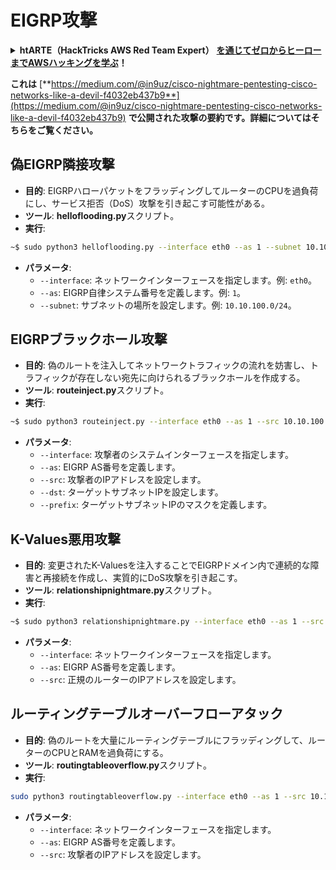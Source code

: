 # EIGRP攻撃

<details>

<summary><strong>htARTE（HackTricks AWS Red Team Expert）</strong> <a href="https://training.hacktricks.xyz/courses/arte"><strong>を通じてゼロからヒーローまでAWSハッキングを学ぶ</strong></a><strong>！</strong></summary>

HackTricksをサポートする他の方法：

- **HackTricksで企業を宣伝したい**または**HackTricksをPDFでダウンロードしたい場合**は、[**SUBSCRIPTION PLANS**](https://github.com/sponsors/carlospolop)をチェックしてください！
- [**公式PEASS＆HackTricksスワッグ**](https://peass.creator-spring.com)を入手する
- 独占的な[NFTs](https://opensea.io/collection/the-peass-family)コレクションである[**The PEASS Family**](https://opensea.io/collection/the-peass-family)を発見する
- 💬 [**Discordグループ**](https://discord.gg/hRep4RUj7f)に参加するか、[**telegramグループ**](https://t.me/peass)に参加するか、**Twitter** 🐦 [**@hacktricks_live**](https://twitter.com/hacktricks_live)で**フォロー**する
- **ハッキングトリックを共有するには**、[**HackTricks**](https://github.com/carlospolop/hacktricks)と[**HackTricks Cloud**](https://github.com/carlospolop/hacktricks-cloud)のGitHubリポジトリにPRを提出してください。

</details>

**これは** [**https://medium.com/@in9uz/cisco-nightmare-pentesting-cisco-networks-like-a-devil-f4032eb437b9**](https://medium.com/@in9uz/cisco-nightmare-pentesting-cisco-networks-like-a-devil-f4032eb437b9) **で公開された攻撃の要約です。詳細についてはそちらをご覧ください。**

## **偽EIGRP隣接攻撃**

- **目的**: EIGRPハローパケットをフラッディングしてルーターのCPUを過負荷にし、サービス拒否（DoS）攻撃を引き起こす可能性がある。
- **ツール**: **helloflooding.py**スクリプト。
- **実行**:
```bash
~$ sudo python3 helloflooding.py --interface eth0 --as 1 --subnet 10.10.100.0/24
```
- **パラメータ**:
  - `--interface`: ネットワークインターフェースを指定します。例: `eth0`。
  - `--as`: EIGRP自律システム番号を定義します。例: `1`。
  - `--subnet`: サブネットの場所を設定します。例: `10.10.100.0/24`。

## **EIGRPブラックホール攻撃**

- **目的**: 偽のルートを注入してネットワークトラフィックの流れを妨害し、トラフィックが存在しない宛先に向けられるブラックホールを作成する。
- **ツール**: **routeinject.py**スクリプト。
- **実行**:
```bash
~$ sudo python3 routeinject.py --interface eth0 --as 1 --src 10.10.100.50 --dst 172.16.100.140 --prefix 32
```
- **パラメータ**:
  - `--interface`: 攻撃者のシステムインターフェースを指定します。
  - `--as`: EIGRP AS番号を定義します。
  - `--src`: 攻撃者のIPアドレスを設定します。
  - `--dst`: ターゲットサブネットIPを設定します。
  - `--prefix`: ターゲットサブネットIPのマスクを定義します。

## **K-Values悪用攻撃**

- **目的**: 変更されたK-Valuesを注入することでEIGRPドメイン内で連続的な障害と再接続を作成し、実質的にDoS攻撃を引き起こす。
- **ツール**: **relationshipnightmare.py**スクリプト。
- **実行**:
```bash
~$ sudo python3 relationshipnightmare.py --interface eth0 --as 1 --src 10.10.100.100
```
- **パラメータ**:
  - `--interface`: ネットワークインターフェースを指定します。
  - `--as`: EIGRP AS番号を定義します。
  - `--src`: 正規のルーターのIPアドレスを設定します。

## **ルーティングテーブルオーバーフローアタック**

- **目的**: 偽のルートを大量にルーティングテーブルにフラッディングして、ルーターのCPUとRAMを過負荷にする。
- **ツール**: **routingtableoverflow.py**スクリプト。
- **実行**:
```bash
sudo python3 routingtableoverflow.py --interface eth0 --as 1 --src 10.10.100.50
```
- **パラメータ**:
  - `--interface`: ネットワークインターフェースを指定します。
  - `--as`: EIGRP AS番号を定義します。
  - `--src`: 攻撃者のIPアドレスを設定します。
